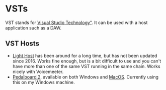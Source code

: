 # VSTs

VST stands for
[Visual Studio Technology"](https://en.wikipedia.org/wiki/Virtual_Studio_Technology).
It can be used with a host application such as a DAW.

## VST Hosts

- [Light Host](https://github.com/rolandoislas/LightHost/) has been around for a
  long time, but has not been updated since 2016. Works fine enough, but is a
  bit difficult to use and you can't have more than one of the same VST running
  in the same chain. Works nicely with Voicemeeter.
- [Pedalboard 2](http://www.niallmoody.com/work/pedalboard2/), available on both
  Windows and [MacOS](computers/mac.md). Currently using this on my Windows
  machine.
